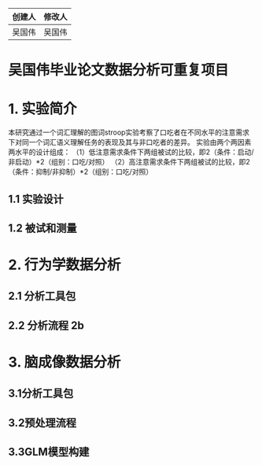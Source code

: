 创建人 | 修改人
------ | ------
吴国伟 | 吴国伟

# 吴国伟毕业论文数据分析可重复项目

# **1. 实验简介** 

  本研究通过一个词汇理解的图词stroop实验考察了口吃者在不同水平的注意需求下对同一个词汇语义理解任务的表现及其与非口吃者的差异。
  实验由两个两因素两水平的设计组成：
  （1）低注意需求条件下两组被试的比较，即2（条件：启动/非启动）*2（组别：口吃/对照）
  （2）高注意需求条件下两组被试的比较，即2（条件：抑制/非抑制）*2（组别：口吃/对照）
## 1.1 实验设计

## 1.2 被试和测量

# **2. 行为学数据分析**

## 2.1 分析工具包

## 2.2 分析流程 2b

# **3. 脑成像数据分析**

## 3.1分析工具包

## 3.2预处理流程

## 3.3GLM模型构建

  

